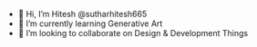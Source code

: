 - 👋 Hi, I’m Hitesh @sutharhitesh665
- 🌱 I’m currently learning Generative Art
- 💞️ I’m looking to collaborate on Design & Development Things

<!---
sutharhitesh665/sutharhitesh665 is a ✨ special ✨ repository because its `README.md` (this file) appears on your GitHub profile.
You can click the Preview link to take a look at your changes.
--->
